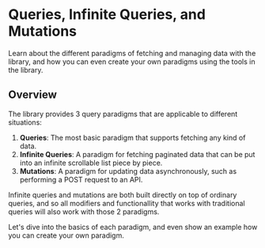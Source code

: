# Queries, Infinite Queries, and Mutations

Learn about the different paradigms of fetching and managing data with the library, and how you can even create your own paradigms using the tools in the library.

## Overview

The library provides 3 query paradigms that are applicable to different situations:

1. **Queries**: The most basic paradigm that supports fetching any kind of data.
2. **Infinite Queries**: A paradigm for fetching paginated data that can be put into an infinite scrollable list piece by piece.
3. **Mutations**: A paradigm for updating data asynchronously, such as performing a POST request to an API.

Infinite queries and mutations are both built directly on top of ordinary queries, and so all modifiers and functionallity that works with traditional queries will also work with those 2 paradigms.

Let's dive into the basics of each paradigm, and even show an example how you can create your own paradigm.
